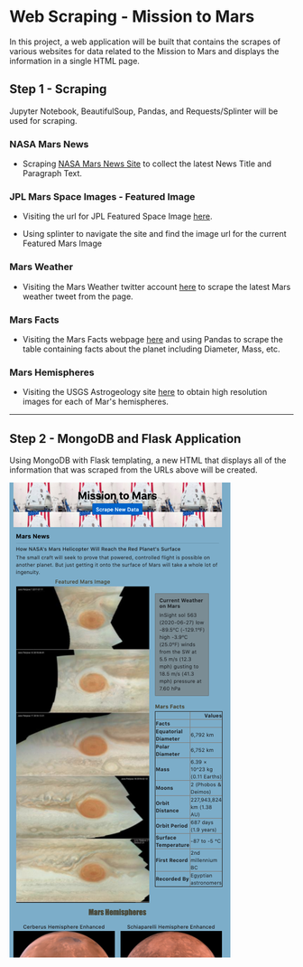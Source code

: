 # Web Scraping - Mission to Mars

In this project, a web application will be built that contains the scrapes of various websites for data related to the Mission to Mars and displays the information in a single HTML page.


## Step 1 - Scraping

Jupyter Notebook, BeautifulSoup, Pandas, and Requests/Splinter will be used for scraping.


### NASA Mars News

* Scraping [NASA Mars News Site](https://mars.nasa.gov/news/) to collect the latest News Title and Paragraph Text. 


### JPL Mars Space Images - Featured Image

* Visiting the url for JPL Featured Space Image [here](https://www.jpl.nasa.gov/spaceimages/?search=&category=Mars).

* Using splinter to navigate the site and find the image url for the current Featured Mars Image


### Mars Weather

* Visiting the Mars Weather twitter account [here](https://twitter.com/marswxreport?lang=en) to scrape the latest Mars weather tweet from the page. 

### Mars Facts

* Visiting the Mars Facts webpage [here](https://space-facts.com/mars/) and using Pandas to scrape the table containing facts about the planet including Diameter, Mass, etc.


### Mars Hemispheres

* Visiting the USGS Astrogeology site [here](https://astrogeology.usgs.gov/search/results?q=hemisphere+enhanced&k1=target&v1=Mars) to obtain high resolution images for each of Mar's hemispheres.


- - -

## Step 2 - MongoDB and Flask Application

Using MongoDB with Flask templating, a new HTML that displays all of the information that was scraped from the URLs above will be created.

![](Missions_to_Mars/Screenshot/Web_Page.png)
